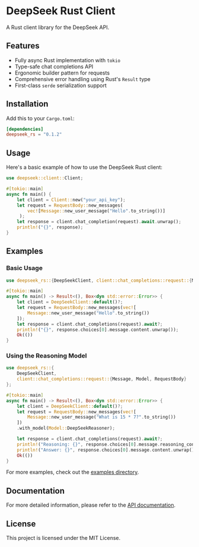 # DeepSeek Rust Client

A Rust client library for the DeepSeek API.

## Features

- Fully async Rust implementation with `tokio`
- Type-safe chat completions API
- Ergonomic builder pattern for requests
- Comprehensive error handling using Rust's `Result` type
- First-class `serde` serialization support

## Installation

Add this to your `Cargo.toml`:

```toml
[dependencies]
deepseek_rs = "0.1.2"
```

## Usage

Here's a basic example of how to use the DeepSeek Rust client:

```rust
use deepseek::client::Client;

#[tokio::main]
async fn main() {
    let client = Client::new("your_api_key");
    let request = RequestBody::new_messages(
        vec![Message::new_user_message("Hello".to_string())]
     );
    let response = client.chat_completion(request).await.unwrap();
    println!("{}", response);
}
```

## Examples

### Basic Usage

```rust
use deepseek_rs::{DeepSeekClient, client::chat_completions::request::{Message, RequestBody}};

#[tokio::main]
async fn main() -> Result<(), Box<dyn std::error::Error>> {
    let client = DeepSeekClient::default()?;
    let request = RequestBody::new_messages(vec![
        Message::new_user_message("Hello".to_string())
    ]);
    let response = client.chat_completions(request).await?;
    println!("{}", response.choices[0].message.content.unwrap());
    Ok(())
}
```

### Using the Reasoning Model

```rust
use deepseek_rs::{
    DeepSeekClient,
    client::chat_completions::request::{Message, Model, RequestBody}
};

#[tokio::main]
async fn main() -> Result<(), Box<dyn std::error::Error>> {
    let client = DeepSeekClient::default()?;
    let request = RequestBody::new_messages(vec![
        Message::new_user_message("What is 15 * 7?".to_string())
    ])
    .with_model(Model::DeepSeekReasoner);

    let response = client.chat_completions(request).await?;
    println!("Reasoning: {}", response.choices[0].message.reasoning_content.unwrap());
    println!("Answer: {}", response.choices[0].message.content.unwrap());
    Ok(())
}
```

For more examples, check out the [examples directory](examples/).

## Documentation

For more detailed information, please refer to the [API documentation](https://docs.deepseek.com).

## License

This project is licensed under the MIT License.
